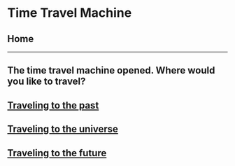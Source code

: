 # Time Travel Machine
## Home 
---
## The time travel machine opened. Where would you like to travel?
## [Traveling to the past](../Time-Travel-Machine/time-travel-to-the-past/past/event-1.md)
## [Traveling to the universe](../Time-Travel-Machine/time-travel-to-the-universe/year.md)
## [Traveling to the future](../Time-Travel-Machine/time-travel-to-the-future/future/story-1.html)